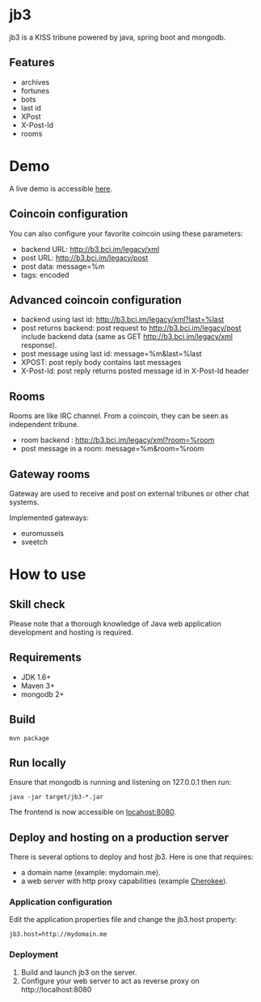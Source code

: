 # jb3

jb3 is a KISS tribune powered by java, spring boot and mongodb.

## Features

- archives
- fortunes
- bots
- last id
- XPost
- X-Post-Id
- rooms

# Demo

A live demo is accessible [here](http://b3.bci.im).

## Coincoin configuration

You can also configure your favorite coincoin using these parameters:

- backend URL: http://b3.bci.im/legacy/xml
- post URL: http://b3.bci.im/legacy/post
- post data: message=%m
- tags: encoded

## Advanced coincoin configuration

- backend using last id: http://b3.bci.im/legacy/xml?last=%last
- post returns backend: post request to http://b3.bci.im/legacy/post include backend data (same as GET http://b3.bci.im/legacy/xml response).
- post message using last id: message=%m&last=%last
- XPOST: post reply body contains last messages
- X-Post-Id: post reply returns posted message id in X-Post-Id header

## Rooms

Rooms are like IRC channel. From a coincoin, they can be seen as independent tribune.

- room backend : http://b3.bci.im/legacy/xml?room=%room
- post message in a room: message=%m&room=%room

## Gateway rooms

Gateway are used to receive and post on external tribunes or other chat systems.

Implemented gateways:

- euromussels
- sveetch

# How to use

## Skill check

Please note that a thorough knowledge of Java web application development and hosting is required.

## Requirements

- JDK 1.6+
- Maven 3+
- mongodb 2+

## Build

    mvn package

## Run locally

Ensure that mongodb is running and listening on 127.0.0.1 then run:

    java -jar target/jb3-*.jar

The frontend is now accessible on [locahost:8080](http://localhost:8080).

## Deploy and hosting on a production server

There is several options to deploy and host jb3. Here is one that requires:

- a domain name (example: mydomain.me).
- a web server with http proxy capabilities (example [Cherokee](http://cherokee-project.com/)).

### Application configuration

Edit the application.properties file and change the jb3.host property:

    jb3.host=http://mydomain.me

### Deployment

1. Build and launch jb3 on the server.
2. Configure your web server to act as reverse proxy on http://localhost:8080
